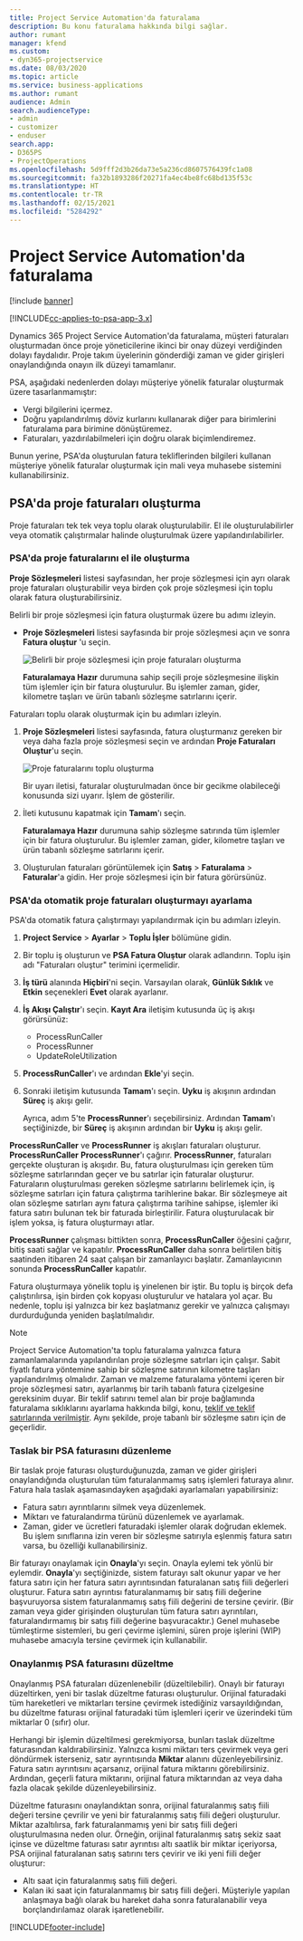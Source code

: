 ```yaml
---
title: Project Service Automation'da faturalama
description: Bu konu faturalama hakkında bilgi sağlar.
author: rumant
manager: kfend
ms.custom:
- dyn365-projectservice
ms.date: 08/03/2020
ms.topic: article
ms.service: business-applications
ms.author: rumant
audience: Admin
search.audienceType:
- admin
- customizer
- enduser
search.app:
- D365PS
- ProjectOperations
ms.openlocfilehash: 5d9fff2d3b26da73e5a236cd8607576439fc1a08
ms.sourcegitcommit: fa32b1893286f20271fa4ec4be8fc68bd135f53c
ms.translationtype: HT
ms.contentlocale: tr-TR
ms.lasthandoff: 02/15/2021
ms.locfileid: "5284292"
---
```

# <a name="invoicing-in-project-service-automation"></a>Project Service Automation'da faturalama

[!include [banner](../includes/psa-now-project-operations.md)]

[!INCLUDE[cc-applies-to-psa-app-3.x](../includes/cc-applies-to-psa-app-3x.md)]

Dynamics 365 Project Service Automation'da faturalama, müşteri faturaları oluşturmadan önce proje yöneticilerine ikinci bir onay düzeyi verdiğinden dolayı faydalıdır. Proje takım üyelerinin gönderdiği zaman ve gider girişleri onaylandığında onayın ilk düzeyi tamamlanır.

PSA, aşağıdaki nedenlerden dolayı müşteriye yönelik faturalar oluşturmak üzere tasarlanmamıştır:

- Vergi bilgilerini içermez.
- Doğru yapılandırılmış döviz kurlarını kullanarak diğer para birimlerini faturalama para birimine dönüştüremez.
- Faturaları, yazdırılabilmeleri için doğru olarak biçimlendiremez.

Bunun yerine, PSA'da oluşturulan fatura tekliflerinden bilgileri kullanan müşteriye yönelik faturalar oluşturmak için mali veya muhasebe sistemini kullanabilirsiniz.

## <a name="creating-project-invoices-in-psa"></a>PSA'da proje faturaları oluşturma

Proje faturaları tek tek veya toplu olarak oluşturulabilir. El ile oluşturulabilirler veya otomatik çalıştırmalar halinde oluşturulmak üzere yapılandırılabilirler.

### <a name="manually-create-project-invoices-in-psa"></a>PSA'da proje faturalarını el ile oluşturma

**Proje Sözleşmeleri** listesi sayfasından, her proje sözleşmesi için ayrı olarak proje faturaları oluşturabilir veya birden çok proje sözleşmesi için toplu olarak fatura oluşturabilirsiniz.

Belirli bir proje sözleşmesi için fatura oluşturmak üzere bu adımı izleyin.

- **Proje Sözleşmeleri** listesi sayfasında bir proje sözleşmesi açın ve sonra **Fatura oluştur** 'u seçin.

    ![Belirli bir proje sözleşmesi için proje faturaları oluşturma](media/CreateProjectInvoicesOneByOne.png)

    **Faturalamaya Hazır** durumuna sahip seçili proje sözleşmesine ilişkin tüm işlemler için bir fatura oluşturulur. Bu işlemler zaman, gider, kilometre taşları ve ürün tabanlı sözleşme satırlarını içerir.

Faturaları toplu olarak oluşturmak için bu adımları izleyin.

1. **Proje Sözleşmeleri** listesi sayfasında, fatura oluşturmanız gereken bir veya daha fazla proje sözleşmesi seçin ve ardından **Proje Faturaları Oluştur**'u seçin.

    ![Proje faturalarını toplu oluşturma](media/CreateProjectInvoicesBulk.png)

    Bir uyarı iletisi, faturalar oluşturulmadan önce bir gecikme olabileceği konusunda sizi uyarır. İşlem de gösterilir.

2. İleti kutusunu kapatmak için **Tamam**'ı seçin.

    **Faturalamaya Hazır** durumuna sahip sözleşme satırında tüm işlemler için bir fatura oluşturulur. Bu işlemler zaman, gider, kilometre taşları ve ürün tabanlı sözleşme satırlarını içerir.

3. Oluşturulan faturaları görüntülemek için **Satış** \> **Faturalama** \> **Faturalar**'a gidin. Her proje sözleşmesi için bir fatura görürsünüz.

### <a name="set-up-automated-creation-of-project-invoices-in-psa"></a>PSA'da otomatik proje faturaları oluşturmayı ayarlama

PSA'da otomatik fatura çalıştırmayı yapılandırmak için bu adımları izleyin.

1. **Project Service** \> **Ayarlar** \> **Toplu İşler** bölümüne gidin.
2. Bir toplu iş oluşturun ve **PSA Fatura Oluştur** olarak adlandırın. Toplu işin adı "Faturaları oluştur" terimini içermelidir.
3. **İş türü** alanında **Hiçbiri**'ni seçin. Varsayılan olarak, **Günlük Sıklık** ve **Etkin** seçenekleri **Evet** olarak ayarlanır.
4. **İş Akışı Çalıştır**'ı seçin. **Kayıt Ara** iletişim kutusunda üç iş akışı görürsünüz:

    - ProcessRunCaller
    - ProcessRunner
    - UpdateRoleUtilization

5. **ProcessRunCaller**'ı ve ardından **Ekle**'yi seçin.
6. Sonraki iletişim kutusunda **Tamam**'ı seçin. **Uyku** iş akışının ardından **Süreç** iş akışı gelir.

    Ayrıca, adım 5'te **ProcessRunner**'ı seçebilirsiniz. Ardından **Tamam**'ı seçtiğinizde, bir **Süreç** iş akışının ardından bir **Uyku** iş akışı gelir.

**ProcessRunCaller** ve **ProcessRunner** iş akışları faturaları oluşturur. **ProcessRunCaller** **ProcessRunner**'ı çağırır. **ProcessRunner**, faturaları gerçekte oluşturan iş akışıdır. Bu, fatura oluşturulması için gereken tüm sözleşme satırlarından geçer ve bu satırlar için faturalar oluşturur. Faturaların oluşturulması gereken sözleşme satırlarını belirlemek için, iş sözleşme satırları için fatura çalıştırma tarihlerine bakar. Bir sözleşmeye ait olan sözleşme satırları aynı fatura çalıştırma tarihine sahipse, işlemler iki fatura satırı bulunan tek bir faturada birleştirilir. Fatura oluşturulacak bir işlem yoksa, iş fatura oluşturmayı atlar.

**ProcessRunner** çalışması bittikten sonra, **ProcessRunCaller** öğesini çağırır, bitiş saati sağlar ve kapatılır. **ProcessRunCaller** daha sonra belirtilen bitiş saatinden itibaren 24 saat çalışan bir zamanlayıcı başlatır. Zamanlayıcının sonunda **ProcessRunCaller** kapatılır.

Fatura oluşturmaya yönelik toplu iş yinelenen bir iştir. Bu toplu iş birçok defa çalıştırılırsa, işin birden çok kopyası oluşturulur ve hatalara yol açar. Bu nedenle, toplu işi yalnızca bir kez başlatmanız gerekir ve yalnızca çalışmayı durdurduğunda yeniden başlatılmalıdır.

> [!NOTE]
> Project Service Automation'ta toplu faturalama yalnızca fatura zamanlamalarında yapılandırılan proje sözleşme satırları için çalışır. Sabit fiyatlı fatura yöntemine sahip bir sözleşme satırının kilometre taşları yapılandırılmış olmalıdır. Zaman ve malzeme faturalama yöntemi içeren bir proje sözleşmesi satırı, ayarlanmış bir tarih tabanlı fatura çizelgesine gereksinim duyar. Bir teklif satırını temel alan bir proje bağlamında faturalama sıklıklarını ayarlama hakkında bilgi, konu, [teklif ve teklif satırlarında verilmiştir](basic-quote-lines.md#invoice-schedule). Aynı şekilde, proje tabanlı bir sözleşme satırı için de geçerlidir.      
 
### <a name="edit-a-draft-psa-invoice"></a>Taslak bir PSA faturasını düzenleme

Bir taslak proje faturası oluşturduğunuzda, zaman ve gider girişleri onaylandığında oluşturulan tüm faturalanmamış satış işlemleri faturaya alınır. Fatura hala taslak aşamasındayken aşağıdaki ayarlamaları yapabilirsiniz:

- Fatura satırı ayrıntılarını silmek veya düzenlemek.
- Miktarı ve faturalandırma türünü düzenlemek ve ayarlamak.
- Zaman, gider ve ücretleri faturadaki işlemler olarak doğrudan eklemek. Bu işlem sınıflarına izin veren bir sözleşme satırıyla eşlenmiş fatura satırı varsa, bu özelliği kullanabilirsiniz.

Bir faturayı onaylamak için **Onayla**'yı seçin. Onayla eylemi tek yönlü bir eylemdir. **Onayla**'yı seçtiğinizde, sistem faturayı salt okunur yapar ve her fatura satırı için her fatura satırı ayrıntısından faturalanan satış fiili değerleri oluşturur. Fatura satırı ayrıntısı faturalanmamış bir satış fiili değerine başvuruyorsa sistem faturalanmamış satış fiili değerini de tersine çevirir. (Bir zaman veya gider girişinden oluşturulan tüm fatura satırı ayrıntıları, faturalandırmamış bir satış fiili değerine başvuracaktır.) Genel muhasebe tümleştirme sistemleri, bu geri çevirme işlemini, süren proje işlerini (WIP) muhasebe amacıyla tersine çevirmek için kullanabilir.

### <a name="correct-a-confirmed-psa-invoice"></a>Onaylanmış PSA faturasını düzeltme

Onaylanmış PSA faturaları düzenlenebilir (düzeltilebilir). Onaylı bir faturayı düzeltirken, yeni bir taslak düzeltme faturası oluşturulur. Orijinal faturadaki tüm hareketleri ve miktarları tersine çevirmek istediğiniz varsayıldığından, bu düzeltme faturası orijinal faturadaki tüm işlemleri içerir ve üzerindeki tüm miktarlar 0 (sıfır) olur.

Herhangi bir işlemin düzeltilmesi gerekmiyorsa, bunları taslak düzeltme faturasından kaldırabilirsiniz. Yalnızca kısmi miktarı ters çevirmek veya geri döndürmek isterseniz, satır ayrıntısında **Miktar** alanını düzenleyebilirsiniz. Fatura satırı ayrıntısını açarsanız, orijinal fatura miktarını görebilirsiniz. Ardından, geçerli fatura miktarını, orijinal fatura miktarından az veya daha fazla olacak şekilde düzenleyebilirsiniz.

Düzeltme faturasını onaylandıktan sonra, orijinal faturalanmış satış fiili değeri tersine çevrilir ve yeni bir faturalanmış satış fiili değeri oluşturulur. Miktar azaltılırsa, fark faturalanmamış yeni bir satış fiili değeri oluşturulmasına neden olur. Örneğin, orijinal faturalanmış satış sekiz saat içinse ve düzeltme faturası satır ayrıntısı altı saatlik bir miktar içeriyorsa, PSA orijinal faturalanan satış satırını ters çevirir ve iki yeni fiili değer oluşturur:

- Altı saat için faturalanmış satış fiili değeri.
- Kalan iki saat için faturalanmamış bir satış fiili değeri. Müşteriyle yapılan anlaşmaya bağlı olarak bu hareket daha sonra faturalanabilir veya borçlandırılamaz olarak işaretlenebilir.


[!INCLUDE[footer-include](../includes/footer-banner.md)]